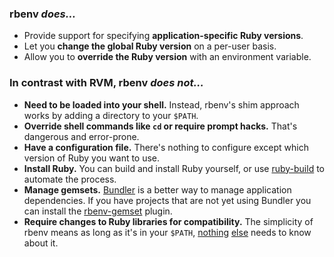 ### rbenv _does…_

* Provide support for specifying **application-specific Ruby versions**.
* Let you **change the global Ruby version** on a per-user basis.
* Allow you to **override the Ruby version** with an environment
  variable.

### In contrast with RVM, rbenv _does not…_

* **Need to be loaded into your shell.** Instead, rbenv's shim approach works by adding a directory to your `$PATH`.
* **Override shell commands like `cd` or require prompt hacks.** That's dangerous and error-prone.
* **Have a configuration file.** There's nothing to configure except which version of Ruby you want to use.
* **Install Ruby.** You can build and install Ruby yourself, or use [ruby-build](https://github.com/sstephenson/ruby-build) to automate the process.
* **Manage gemsets.** [Bundler](http://bundler.io/) is a better way to manage application dependencies. If you have projects that are not yet using Bundler you can install the [rbenv-gemset](https://github.com/jf/rbenv-gemset) plugin.
* **Require changes to Ruby libraries for compatibility.** The simplicity of rbenv means as long as it's in your `$PATH`, [nothing](https://rvm.io/integration/bundler/) [else](https://rvm.io/integration/capistrano/) needs to know about it.